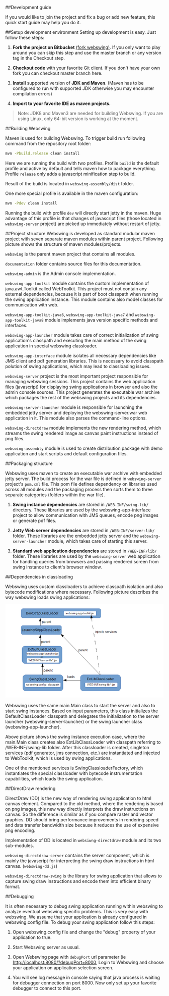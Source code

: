 ##Development guide

If you would like to join the project and fix a bug or add new feature, this quick start guide may help you do it.

##Setup development environment
Setting up development is easy. Just follow these steps:

1. **Fork the project on Bitbucket** [(fork webswing)](https://bitbucket.org/meszarv/webswing/fork). If you only want to play around you can skip this step and use the master branch or any version tag in the Checkout step.

2. **Checkout code** with your favorite Git client. If you don't have your own fork you can checkout master branch here.

3. **Install** supported version of **JDK and Maven**. (Maven has to be configured to run with supported JDK otherwise you may encounter compilation errors)

4. **Import to your favorite IDE as maven projects.**

>Note: JDK8 and Maven3 are needed for building Webswing. If you are using Linux, only 64-bit version is working at the moment.

 
##Building Webswing

Maven is used for building Webswing. To trigger build run following command from the repository root folder: 

```bash
mvn -Pbuild,release clean install
```
Here we are running the build with two profiles. Profile `build` is the default profile and active by default and tells maven how to package everything. Profile `release` only adds a javascript minification step to build. 

Result of the build is located in `webswing-assembly/dist` folder.

One more special profile is available in the maven configuration:

```bash
mvn -Pdev clean install
```

Running the build with profile `dev` will directly start jetty in the maven. Huge advantage of this profile is that changes of javascript files (those located in `webswing-server` project) are picked up immediately without restart of jetty.  

##Project structure
Webswing is developed as standard modular maven project with seven separate maven modules within parent project. Following picture shows the structure of maven modules/projects.


`webswing` is the parent maven project that contains all modules.

`documentation` folder contains source files for this documentation.

`webswing-admin` is the Admin console implementation. 

`webswing-app-toolkit` module contains the custom implementation of java.awt.Toolkit called WebToolkit. This project must not contain any external dependencies, because it is part of boot classpath when running the swing application instance. This module contains also model classes for communication with web.

`webswing-app-toolkit-java6`, `webswing-app-toolkit-java7` and `webswing-app-toolkit-java8`  module implements java version specific methods and interfaces.  

`webswing-app-launcher` module takes care of correct initialization of swing application's classpath and executing the main method of the swing application in special webswing classloader.

`webswing-app-interface` module isolates all necessary dependencies like JMS client and pdf generation libraries. This is necessary to avoid classpath polution of swing applications, which may lead to classloading issues.

`webswing-server` project is the most important project responsible for managing webswing sessions. This project contains the web application files (javascript) for displaying swing applications in browser and also the admin console sources. This project generates the executable war archive which packages the rest of the webswing projects and its dependencies.

`webswing-server-launcher` module is responsible for launching the embedded jetty server and deploying the webswing-server.war web application in it. This module also parses the command-line options.

`webswing-directdraw` module implements the new rendering method, which streams the swing rendered image as canvas paint instructions instead of png files. 

`webswing-assembly` module is used to create distribution package with demo application and start scripts and default configuration files.

##Packaging structure

Webswing uses maven to create an executable war archive with embedded jetty server. The build process for the war file is defined in `webswing-server` project's `pom.xml` file. This pom file defines dependency on libraries used across all modules and the packaging process then sorts them to three separate categories (folders within the war file).

1. **Swing instance dependencies** are stored in `/WEB-INF/swing-lib/` directory. These libraries are used by the webswing-app-interface project to allow communication with JMS queues, encode png images or generate pdf files.

2. **Jetty Web server dependencies** are stored in `/WEB-INF/server-lib/` folder. These libraries are the embedded jetty server and the `webswing-server-launcher` module, which takes care of starting this server.

3. **Standard web application dependencies** are stored in `/WEB-INF/lib/` folder. These libraries are used by the `webswing-server` web application for handling queries from browsers and passing rendered screen from swing instance to client's browser window.


##Dependencies in classloading

Webswing uses custom classloaders to achieve classpath isolation and also bytecode modifications where necessary. Following picture describes the way webswing loads swing applications:

![classload.png](img/classload.png)

Webswing uses the same main.Main class to start the server and also to start swing instances. Based on input parameters, this class initializes the DefaultClassLoader classpath and delegates the initialization to the server launcher (webswing-server-launcher) or the swing launcher class (webswing-app-launcher).

Above picture shows the swing instance execution case, where the main.Main class creates also ExtLibClassLoader with classpath referring to /WEB-INF/swing-lib folder. After this classloader is created, singleton services (pdf generator, jms connection, etc.) are instantiated and injected to WebToolkit, which is used by swing applications.

One of the mentioned services is SwingClassloaderFactory, which instantiates the special classloader with bytecode instrumentation capabilities, which loads the swing application.

##DirectDraw rendering 

DirectDraw (DD) is the new way of rendering swing application to html canvas element. Compared to the old method, where the rendering is based on png images, this new way directly interprets the draw instructions on canvas. So the difference is similar as if you compare raster and vector graphics. DD should bring performance improvements in rendering speed and data transfer bandwidth size because it reduces the use of expensive png encoding. 

Implementation of DD is located in `websiwng-directdraw` module and its two sub-modules. 

`webswing-directdraw-server` contains the server component, which is mainly the javascript for interpreting the swing draw instructions in html canvas. (`webswing-dd.js`)

`webswing-directdraw-swing` is the library for swing application that allows to capture swing draw instructions and encode them into efficient binary format.

##Debugging

It is often necessary to debug swing application running within webswing to analyze eventual webswing specific problems. This is very easy with webswing. We assume that your application is already configured in webswing.config file. To debug your swing application follow this steps:

1. Open webswing.config file and change the "debug" property of your application to true.

2. Start Webswing server as usual.

3. Open Webswing page with `debugPort` url parameter (ie [http://localhost:8080/?debugPort=8000](http://localhost:8080/?debugPort=8000), Login to Webswing and choose your application on application selection screen.

4. You will see log message in console saying that java process is waiting for debugger connection on port 8000. Now only set up your favorite debugger to connect to this port.